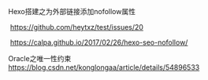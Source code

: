 Hexo搭建之为外部链接添加nofollow属性

​	https://github.com/heytxz/test/issues/20

​	https://calpa.github.io/2017/02/26/hexo-seo-nofollow/

Oracle之唯一性约束
    https://blog.csdn.net/konglongaa/article/details/54896533